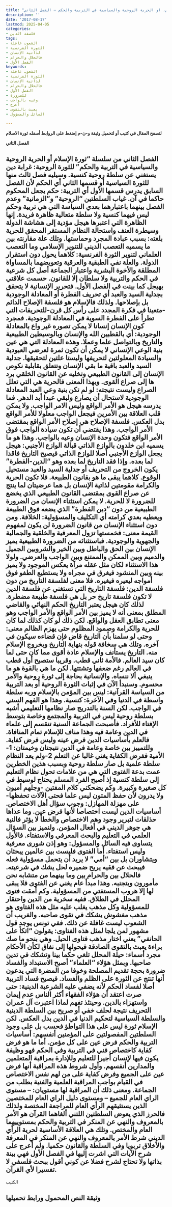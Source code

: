 ```yaml
---
title: "ثورة الاسلام، او الحرية الروحية والسياسية في التربية والحكم – الفصل الثاني"
description: ''
date: '2017-08-17'
lastmod: 2025-04-05
categories:
- فلسفة الدين
tags:
- الشعوب غافلة
- الثورة الفرنسية
- لذاتية الإنسان
- فالحلال والحرام
- الفصل الأول
keywords:
- الشعوب غافلة
- الثورة الفرنسية
- لذاتية الإنسان
- فالحلال والحرام
- الفصل الأول
- للضرورة
- وعيه بالواجب
- أعرج
- يعبث بالتقوى
- السائل والمسؤول

---
```

**لتصفح المقال في كتيب أو لتحميل وثيقة و-ن-م إضغط على الروابط أسفله** **ثورة الاسلام**

**الفصل الثاني**

## **الفصل الثاني من سلسلة “ثورة الإسلام أو الحرية الروحية والسياسية في التربية والحكم” للثورة الروحية: غرابة دين يستغني عن سلطة روحية كنسية. وسيليه فصل ثالث منها للثورة السياسية أو قسمها الثاني أي الحكم لأن الفصل السابق يدرس قسمها الأول أي التربية: حكم يجعل المحكوم حاكما في آن. غياب السلطتين “الروحية” و”الزمانية” وعدم الفصل بينهما باعتبارهما بعدي السياسة التي هي تربية وحكم ليس فيهما كنسية ولا سلطة متعالية ظاهرة فريدة. إنها الظاهرة التي اعتبرها هيجل مؤدية إلى هشاشة الدولة وسيطرة العنف واستحالة النظام المستقر المحقق للحرية بلغته: بسبب عبادة المجرد وحماستها. وتلك علة مقارنته بين ما يسميه التعصب الديني للتنوير الإسلامي وما التعصب العلماني لتنوير الثورة الفرنسية: كلاهما يحول دون استقرار الدولة. والعلة نفي الطبقية والعرقية وتعويضهما بالمساواة المطلقة والأخوة البشرية واعتبار الجماعة أصل كل شرعية في الحكم والتربية ولا سلطان إلا للقانون. حسمت علاقتي بهيجل كما بينت في الفصل الأول. فتحرير الإنسانية لا يتحقق بجدلية السيد والعبد أي تحريف الفطرة أو المعادلة الوجودية بل بإصلاحها. ولذلك فالإسلام هو فلسفة الإصلاح الدائم -متعينا في فكرة المجدد على رأس كل قرن-للتحريفات التي تطرأ على الفطرة السوية في المعادلة الوجودية. فمجرد كون الإنسان إنسانا لا يمكن تصوره غير واع بالمعادلة الوجودية: أي بالقطبين الله والإنسان وبالوسيطين الطبيعية والتاريخ وبالتواصل علما وعملا. وهذه المعادلة التي هي عين بنية الوعي الإنساني لا يمكن أن تكون ثمرة لعرضي العبودية والسيادة المعلولتين لتحريفها وليستا علتين لتحقيقها. جدلية السيد والعبد باقية ما بقي الإنسان وتتعلق بقابلية نكوص الإنسان إلى القانون الطبيعي وتخليه عن القانون الخلقي برد ها إلى صراع القوى. وبهذا المعنى فالحرية هي التي تعلل الصراع وليست نتيجته: لو لم تكن بنية وعي العبد المعادلة الوجودية لاستحال أن يصارع ولبقي عبدا أبد الدهر. فما يدرسه هيجل هو الأمر الواقع وليس الامر الواجب. ولا يمكن قلب العلاقة بين الأمرين فيجعل الواجب معلولا للأمر الواقع بدل العكس. فلسفة الإصلاح هي إصلاح الأمر الواقع بمقتضى الأمر الواجب. وهذا يقتضي أن تكون سيادة الواجب فوق الأمر الواقع فتكون وحدة الإنسان وعيه بالواجب. وهذا هو ما يسميه ابن خلدون بالوازع الذاتي قبالة الوازع الأجنبي: هيجل يجعل الوازع الأجنبي أصلا للوازع الذاتي فيصبح التاريخ فاقدا لما بعده. وإذا فقد التاريخ لما بعده وهو “الدين-الفطرة” يكون الخروج من التحريف أو جدلية السيد والعبد مستحيل الوقوع. كلاهما يبقى ما هو بقانون الطبيعة. فلا تكون الحرية والكرامة مقومتين لذاتية الإنسان بل هما عرضيتان لما ينتج عن صراع القوى بمقتضى القانون الطبيعي الذي يخضع للضرورة لا للحرية. لا يمكن استثناء الإنسان من الضرورة الطبيعية من دون “دين الفطرة” الذي يضعه فوق الطبيعة ويعطيه بعدي كرامته أي التكليف والمسؤولية: الخلافة. ومن دون استثناء الإنسان من قانون الضرورة لن يكون لمفهوم القيمة معنى: فخمستها تزول المعرفية والخلقية والجمالية والجهوية والوجودية. فباستثنائه من الضرورة الطبيعية يميز الإنسان بين الحق والباطل وبين الخير والشروبين الجميل والدميم وبين الممكن والممتنع وبين الواجب والعرضي. ولولا هذا الاستثناء لكان مثل عقله مرآة يعكس الموجود ولا يميز بينه وبين المنشود فيغرق في مجراه ولا يستطيع الطفو فوق أمواجه ليعيره فيغيره. فلا معنى لفلسفة التاريخ من دون فلسفة الدين: فلسفة التاريخ التي تستغني عن فلسفة الدين لا تكون فلسفة تاريخ حر بل هي فلسفة طبيعة مضطرة. لذلك كان هيجل يعتبر التاريخ الحكم النهائي والقاضي المطلق بمعنى أنه لا يميز بين الأمر الواقع والأمر الواجب وهو معنى تطابق العقل والواقع. لكن ذلك لو كان كذلك لما كان للحرية والكرامة وصمود المظلوم حتى يهزم الظالم معنى: وحتى لو سلمنا بأن التاريخ قاض فإن قضاءه سيكون في آخره. وتلك هي سخافة قوله بنهاية التاريخ وبخروج الإسلام منه. التاريخ يستأنف والإسلام عادة أقوى مما كان حتى لما كان سيد العالم. فالأمة ثاني قطب. وقريبا ستصبح أول قطب في العالم رغم ضعفها وتشتتها. لكن ما هي بالقوة هو ما ينبغي ألا ننساه. والإنسانية بحاجة إلى ثورة روحية والأمر محسوم. وسنبدأ الآن في إثبات الثورة الروحية أو بعد التربية من السياسة القرآنية: ليس بين المؤمن بالإسلام وربه سلطة واسطة في الدنيا وفي الآخرة: كنسية. وهذا هو الفهم السني في الواجب. لكن السنة بالتدريج صار نظامها التعليمي أشبه بسلطة روحية ليس في التربية والمجتمع وخاصة بتوسط الإفتاء للأفراد. فأصبحت الجماعة السنية تنقسم إلى علماء في الدين وعامة فيه وهذا مناف للإسلام تمام المنافاة. فالعلم بأساسيات الدين فرض عينه وليس فرض كفاية. وللتمييز بين خاصة وعامة في الدين نتيجتان وخيمتان: 1-الأمية ففرض الكفاية يغني غالبا عن التعلم 2-ولم يعد النظام سلطة علمية بل صار سلطة روحية وبسبب هذين الخطرين عمت بدعة الفتوى التي هي من علامات تحول نظام التعليم إلى سلطة كنسية إذ أصبح الفرد المسلم يحتاج لوسيط في كل صغيرة وكبيرة. وكم يضحكني كلام المفتين -وجلهم أميون ولا يدرون لأن حفظ المتون ليس علما فحتى الآلات تحفظها-على مهزلة المهازل: وجوب سؤال أهل الاختصاص. أساسيات الدين ليست اختصاصا لأنها فرض عين. وما عداها حذلقات لتبرير وجود وهم الاختصاص والخطأ لا يؤثر فالنية هي جوهر الديني في أفعال المؤمن. ولنميز بين السؤال العلمي في التعليم والبحث المعرفي والاستفتاء. فالأول يتساوى فيه السائل والمسؤول: وهو إذن شورى معرفية وليس استفتاء. أما الفتوى فليست بين عالمين يبحثان ويتشاوران بل بين “أمي” لا يريد أن يتحمل مسؤولية فعله فيبحث عن فقيه يريح ضميره لحل يشك في شرعيته. فالحلال بين والحرام بين وما بينهما من متشابه نحن مأمورون وبتجنبه. وهذا مبدأ عام يغني عن الفتوى فلا يبقى لها إلا هروب المستفتي من المسؤولية. وكم أمقت فتوى المحلل في الطلاق. ففيه سخرية من الدين واحتقار للمسؤولية وكل مذهب يغلب عليه مثل هذه الفتاوى هو مذهب مغشوش يشكك في تقوى صاحبه. والغريب أن الشعوب ليست غافلة عن ذلك. ففي تونس يوجد قول مشهور لمن يلجا لمثل هذه الفتاوى: يقولون “اتكأ على الحانفي” يعني اختار مذهب فتاوى الحيل. وهي بنحو ما صك براءة يعبث بالتقوى الصادقة فيحولها إلى نفاق لكأن الأحكام مجرد أسماء: حيلة المحلل تلغي حكما بينا وتشكك في تدين صاحبها. وبمثل هؤلاء “العلماء” أصبح الاستبداد والفساد ضرورة بحجة تقديم المصلحة وخوفا من المضرة التي يدعون أنها تنتج عن الثورة على الظلم والفساد. فيصبح فساد التربية أصلا لفساد الحكم لأنه يضفي عليه الشرعية الدينية: حتى صرت اعتقد أن هؤلاء الفقهاء أكثر الناس عدم إيمان واستهزاء بالدين. وحينئذ تفهم لماذا اعتبرت آل عمران التحريف نتيجة لحلف خفي أو صريح بين السلطة الدينية والسلطة السياسية لتحكيم الدنيا في الدين بدل العكس. لكن الإسلام ثورة ليس على هذا التواطؤ فحسب بل على وجود السلطتين المفصولتين على المؤمنين أنفسهم: أساسيات التربية والحكم فرض عين على كل مؤمن. أما ما هو فرض كفاية كاختصاص فني في التربية وفي الحكم فهو وظيفة يكون فيها لإنسان أجيرا للتعليم وللإدارة بمراقبة المتعلمين والمدارين أنفسهم. وأول شروط هذه المراقبة أنها فرض عين على الجميع وفرض كفاية على من لهم نفس الاختصاص في القيام بواجب المراقبة العلمية والفنية بطلب من الجماعة. ومعنى ذلك أن المراقبة لها مستويان: – مستوى الراي العام للجميع – ومستوى دليل الراي العام للمختصين الذين يستثيقهم الرأي العام للمراجعة المختصة ولذلك فالحرز الذي يعوض السلطتين اللتني ألغاهما القرآن هو الأمر بالمعروف والنهي عن المنكر في التربية والحكم بمستوييهما العام والمختص. وتلك هي العلاقة الأساسية لحرية الرأي الديني شرط الأمر بالمعروف والنهي عن المنكر في المعرفة والأخلاق تربويا وفي السلطة والقانون حكميا. ولم أعرج على شرح الآيات التي اشرت إليها في الفصل الأول فهي بينة بذاتها ولا تحتاج لشرح فضلا عن كوني أقول ببحث فلسفي لا تفسيرا لأي القرآن.**

الكتيب

## وثيقة النص المحمول ورابط تحميلها

###
